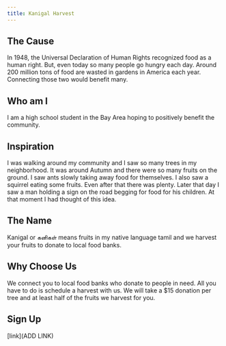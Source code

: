 ```yaml
---
title: Kanigal Harvest
---
```




## The Cause
In 1948, the Universal Declaration of Human Rights recognized food as a human right. But, even today so many people go hungry each day. Around 200 million tons of food are wasted in gardens in America each year. Connecting those two would benefit many.

## Who am I
I am a high school student in the Bay Area hoping to positively benefit the community.

## Inspiration
I was walking around my community and I saw so many trees in my neighborhood. It was around Autumn and there were so many fruits on the ground. I saw ants slowly taking away food for themselves. I also saw a squirrel eating some fruits. Even after that there was plenty. Later that day I saw a man holding a sign on the road begging for food for his children. At that moment I had thought of this idea.

## The Name
Kanigal or கனிகள் means fruits in my native language tamil and we harvest your fruits to donate to local food banks.

## Why Choose Us
We connect you to local food banks who donate to people in need. All you have to do is schedule a harvest with us. We will take a $15 donation per tree and at least half of the fruits we harvest for you.

## Sign Up
[link](ADD LINK)
